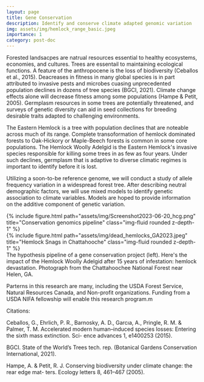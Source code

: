 ```yaml
---
layout: page
title: Gene Conservation 
description: Identify and conserve climate adapted genomic variation
img: assets/img/hemlock_range_basic.jpeg
importance: 1
category: post-doc
---
```


Forested landsacpes are natrual resources essential to healthy ecosystems, economies, and cultures. Trees are essentail to maintaining ecological functions. A feature of the anthropocene is the loss of biodiversity (Ceballos et al., 2015). Deacreases in fitness in many global species is in part attributed to invasive pests and microbes cuasing unprecedented population declines in dozens of tree species (BGCI, 2021). Climate change effects alone will decrease fitness among some populations (Hampe & Petit, 2005). Germplasm resources in some trees are potentially threatened, and surveys of genetic diversity can aid in seed collections for breeding desirable traits adapted to challenging environments. 

The Eastern Hemlock is a tree with population declines that are noteable across much of its range. Complete transoformation of hemlock dominated forests to Oak-Hickory or Maple-Beech forests is common in some core populations. The Hemlock Woolly Adelgid is the Eastern Hemlock's invasive species responsible for killing some trees in as few as four years. Under such declines, germplasm that is adaptive to diverse climatic regimes is important to identify before it is lost. 

Utilizing a soon-to-be reference genome, we will conduct a study of allele frequency variation in a widespread forest tree. After describing neutral demographic factors, we will use mixed models to identify genetic association to climate variables. Models are hoped to provide information on the additive component of genetic variation. 

<div class="row justify-content-sm-center">
    <div class="col-sm-4 mt-3 mt-md-0">
        {% include figure.html path="assets/img/Screenshot2023-06-20_hcg.png" title="Conservation genomics pipeline" class="img-fluid rounded z-depth-1" %}
    </div>
    <div class="col-sm-8 mt-3 mt-md-0">
        {% include figure.html path="assets/img/dead_hemlocks_GA2023.jpeg" title="Hemlock Snags in Chattahooche" class="img-fluid rounded z-depth-1" %}
    </div>
</div>
<div class="caption">
    The hypothesis pipeline of a gene conservation project (left). Here's the impact of the Hemlock Woolly Adelgid after 15 years of infestation: hemlock devastation. Photograph from the Chattahoochee National Forest near Helen, GA.  
</div>

Parterns in this research are many, including the USDA Forest Service, Natural Resources Canada, and Non-profit organizations. Funding from a USDA NIFA fellowship will enable this research program.m 

Citations:

Ceballos, G., Ehrlich, P. R., Barnosky, A. D., Garcıa, A., Pringle, R. M. & Palmer, T. M. Accelerated modern human–induced species losses: Entering the sixth mass extinction. Sci- ence advances 1, e1400253 (2015).

BGCI. State of the World’s Trees tech. rep. (Botanical Gardens Conservation International, 2021).

Hampe, A. & Petit, R. J. Conserving biodiversity under climate change: the rear edge mat- ters. Ecology letters 8, 461–467 (2005).